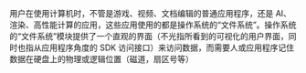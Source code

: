 用户在使用计算机时，不管是游戏、视频、文档编辑的普通应用程序，还是 AI、渲染、高性能计算的应用，这些应用使用的都是操作系统的“文件系统”。操作系统的“文件系统”模块提供了一个直观的界面（不光指所看到的可视化的用户界面，同时也指从应用程序角度的 SDK 访问接口）来访问数据，而需要人或应用程序记住数据在硬盘上的物理或逻辑位置（磁道，扇区号等）
